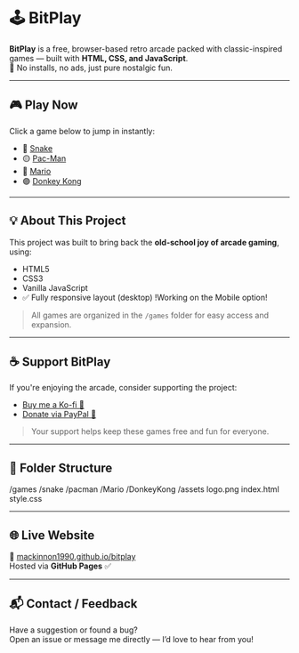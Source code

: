 # 🕹️ BitPlay

**BitPlay** is a free, browser-based retro arcade packed with classic-inspired games — built with **HTML, CSS, and JavaScript**.  
🎯 No installs, no ads, just pure nostalgic fun.

---

## 🎮 Play Now  
Click a game below to jump in instantly:

- 🐍 [Snake](games/snake/index.html)  
- 🟡 [Pac-Man](games/Pac-Man/index.html)  
- 🔴 [Mario](games/Mario/index.html)  
- 🟣 [Donkey Kong](games/DonkeyKong/index.html)

---

## 💡 About This Project

This project was built to bring back the **old-school joy of arcade gaming**, using:

- HTML5  
- CSS3  
- Vanilla JavaScript  
- ✅ Fully responsive layout (desktop) !Working on the Mobile option!

> All games are organized in the `/games` folder for easy access and expansion.

---

## ☕ Support BitPlay

If you're enjoying the arcade, consider supporting the project:

- [Buy me a Ko-fi 🧃](https://ko-fi.com/yourkofilink)  
- [Donate via PayPal 🐸](https://paypal.me/yourpaypallink)

> Your support helps keep these games free and fun for everyone.

---

## 📁 Folder Structure
/games
/snake
/pacman
/Mario
/DonkeyKong
/assets
logo.png
index.html
style.css


---

## 🌐 Live Website

🔗 [mackinnon1990.github.io/bitplay](https://mackinnon1990.github.io/Bitplay)  
Hosted via **GitHub Pages** ✅

---

## 📬 Contact / Feedback

Have a suggestion or found a bug?  
Open an issue or message me directly — I’d love to hear from you!

